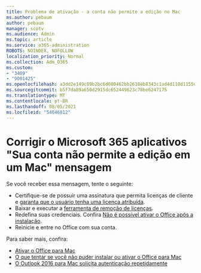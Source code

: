 ```yaml
---
title: Problema de ativação - a conta não permite a edição no Mac
ms.author: pebaum
author: pebaum
manager: scotv
ms.audience: Admin
ms.topic: article
ms.service: o365-administration
ROBOTS: NOINDEX, NOFOLLOW
localization_priority: Normal
ms.collection: Adm_O365
ms.custom:
- "3409"
- "9001425"
ms.openlocfilehash: a3dd2e149c89b2bc6d080462bb2618eb8343c1ad4d110d1155c76bc41462efbb
ms.sourcegitcommit: b5f7da89a650d2915dc652449623c78be6247175
ms.translationtype: MT
ms.contentlocale: pt-BR
ms.lasthandoff: 08/05/2021
ms.locfileid: "54046812"
---
```

# <a name="fixing-the-microsoft-365-apps-your-account-doesnt-allow-editing-on-a-mac-message"></a>Corrigir o Microsoft 365 aplicativos "Sua conta não permite a edição em um Mac" mensagem

Se você receber essa mensagem, tente o seguinte:

- Certifique-se de possuir uma assinatura que permita licenças de cliente e [garanta que o usuário tenha uma licença atribuída](https://docs.microsoft.com/microsoft-365/admin/add-users/add-users). 
- Baixar e executar a [ferramenta de remoção de licenças](https://support.office.com/article/how-to-remove-office-license-files-on-a-mac-b032c0f6-a431-4dad-83a9-6b727c03b193).
- Redefina suas credenciais. Confira [Não é possível ativar o Office após a instalação](https://support.office.com/article/5efba2b4-b1e6-4e5f-bf3c-6ab945d03dea#bkmk_cantactivate).
- Reinicie e entre no Office com sua conta.

Para saber mais, confira:
- [Ativar o Office para Mac](https://support.office.com/article/activate-office-for-mac-7f6646b1-bb14-422a-9ad4-a53410fcefb2)
- [O que tentar se você não puder instalar ou ativar o Office para Mac](https://support.office.com/article/5efba2b4-b1e6-4e5f-bf3c-6ab945d03dea#picktab=activation)
- [O Outlook 2016 para Mac solicita autenticação repetidamente](https://docs.microsoft.com/outlook/troubleshoot/sign-in/repeated-prompts-authentication)